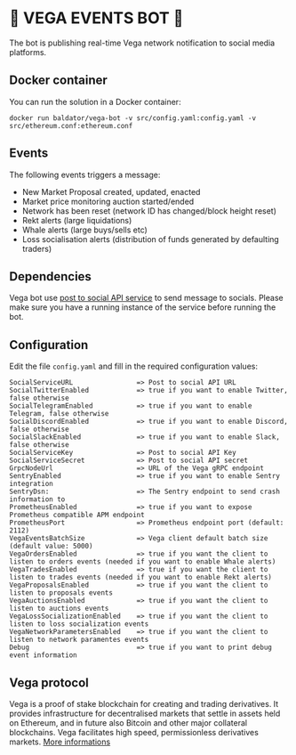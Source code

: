 # 🤖 VEGA EVENTS  BOT 📣
The bot is publishing real-time Vega network notification to social media platforms.

## Docker container
You can run the solution in a Docker container:
```
docker run baldator/vega-bot -v src/config.yaml:config.yaml -v src/ethereum.conf:ethereum.conf
```

## Events
The following events triggers a message:

- New Market Proposal created, updated, enacted
- Market price monitoring auction started/ended
- Network has been reset (network ID has changed/block height reset)
- Rekt alerts (large liquidations)
- Whale alerts (large buys/sells etc)
- Loss socialisation alerts (distribution of funds generated by defaulting traders)

## Dependencies
Vega bot use [post to social API service](https://github.com/cdm/post-to-socials) to send message to socials. Please make sure you have a running instance of the service before running the bot. 

## Configuration
Edit the file `config.yaml` and fill in the required configuration values:
```
SocialServiceURL                => Post to social API URL
SocialTwitterEnabled            => true if you want to enable Twitter, false otherwise
SocialTelegramEnabled           => true if you want to enable Telegram, false otherwise
SocialDiscordEnabled            => true if you want to enable Discord, false otherwise
SocialSlackEnabled              => true if you want to enable Slack, false otherwise
SocialServiceKey                => Post to social API Key
SocialServiceSecret             => Post to social API secret
GrpcNodeUrl                     => URL of the Vega gRPC endpoint
SentryEnabled                   => true if you want to enable Sentry integration
SentryDsn:                      => The Sentry endpoint to send crash information to
PrometheusEnabled               => true if you want to expose Prometheus compatible APM endpoint
PrometheusPort                  => Prometheus endpoint port (default: 2112)
VegaEventsBatchSize             => Vega client default batch size (default value: 5000)
VegaOrdersEnabled               => true if you want the client to listen to orders events (needed if you want to enable Whale alerts)
VegaTradesEnabled               => true if you want the client to listen to trades events (needed if you want to enable Rekt alerts)
VegaProposalsEnabled            => true if you want the client to listen to proposals events
VegaAuctionsEnabled             => true if you want the client to listen to auctions events
VegaLossSocializationEnabled    => true if you want the client to listen to loss socialization events
VegaNetworkParametersEnabled    => true if you want the client to listen to network paramentes events
Debug                           => true if you want to print debug event information
```

## Vega protocol
Vega is a proof of stake blockchain for creating and trading derivatives. It provides infrastructure for decentralised markets that settle in assets held on Ethereum, and in future also Bitcoin and other major collateral blockchains. Vega facilitates high speed, permissionless derivatives markets. 
[More informations](https://vega.xyz/)

